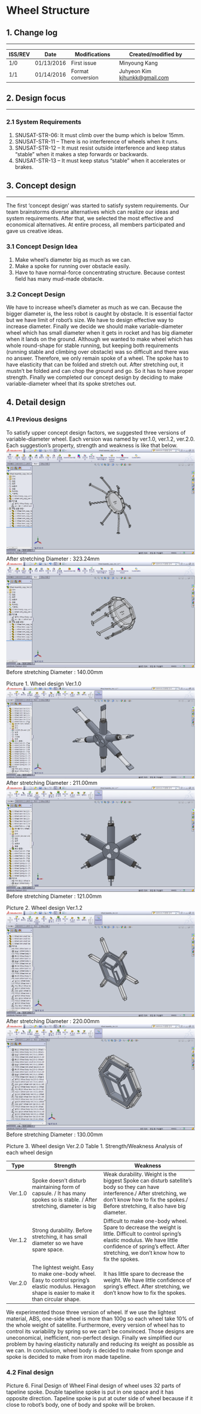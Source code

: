 # Wheel Structure

## 1. Change log
---
| ISS/REV |	Date |	Modifications |	Created/modified by |
| -- | -- | -- | -- |
| 1/0|	01/13/2016|	First issue|	Minyoung Kang|
| 1/1 |	01/14/2016 |	Format conversion |	Juhyeon Kim kjhunkk@gmail.com

## 2. Design focus 
---
### 2.1 System Requirements
1) SNUSAT-STR-06: It must climb over the bump which is below 15mm.
2) SNUSAT-STR-11 – There is no interference of wheels when it runs.
3) SNUSAT-STR-12 – It must resist outside interference and keep status “stable” when it makes a step forwards or backwards.
4) SNUSAT-STR-13 – It must keep status “stable” when it accelerates or brakes.

## 3. Concept design
---
The first ‘concept design’ was started to satisfy system requirements. Our team brainstorms diverse alternatives which can realize our ideas and system requirements. After that, we selected the most effective and economical alternatives. At entire process, all members participated and gave us creative ideas.
	
### 3.1 Concept Design Idea
1) Make wheel’s diameter big as much as we can.
2) Make a spoke for running over obstacle easily.
3) Have to have normal-force concentrating structure. Because contest field has many mud-made obstacle.

### 3.2 Concept Design
We have to increase wheel’s diameter as much as we can. Because the bigger diameter is, the less robot is caught by obstacle. It is essential factor but we have limit of robot’s size. We have to design effective way to increase diameter. Finally we decide we should make variable-diameter wheel which has small diameter when it gets in rocket and has big diameter when it lands on the ground.
Although we wanted to make wheel which has whole round-shape for stable running, but keeping both requirements (running stable and climbing over obstacle) was so difficult and there was no answer. Therefore, we only remain spoke of a wheel. The spoke has to have elasticity that can be folded and stretch out. After stretching out, it mustn’t be folded and can chop the ground and go. So it has to have proper strength.
Finally we completed our concept design by deciding to make variable-diameter wheel that its spoke stretches out.

## 4. Detail design
### 4.1 Previous designs
To satisfy upper concept design factors, we suggested three versions of variable-diameter wheel. Each version was named by ver.1.0, ver.1.2, ver.2.0. Each suggestion’s property, strength and weakness is like that below.
![](10032.png) 	 
After stretching
Diameter : 323.24mm
![](10033.png)
Before stretching
Diameter : 140.00mm

Picture 1. Wheel design Ver.1.0
 	 ![](10034.png)
After stretching
Diameter : 211.00mm	
![](10035.png)
Before stretching
Diameter : 121.00mm

Picture 2. Wheel design Ver.1.2
 	 ![](10036.png)
After stretching
Diameter : 220.00mm
![](10037.png)
Before stretching
Diameter : 130.00mm

Picture 3. Wheel design Ver.2.0
Table 1. Strength/Weakness Analysis of each wheel design

| Type	| Strength |	Weakness |
| -- | -- | -- |
| Ver.1.0 |	Spoke doesn’t disturb maintaining form of capsule. / It has many spokes so is stable. / After stretching, diameter is big | Weak durability. Weight is the biggest Spoke can disturb satellite’s body so they can have interference./ After stretching, we don’t know how to fix the spokes./ Before stretching, it also have big diameter.| 
| Ver.1.2 |	Strong durability. Before stretching, it has small diameter so we have spare space.| Difficult to make one-body wheel. Spare to decrease the weight is little. Difficult to control spring’s elastic modulus. We have little confidence of spring’s effect. After stretching, we don’t know how to fix the spokes.| ![](10031.jpg)
| Ver.2.0 |	The lightest weight. Easy to make one-body wheel. Easy to control spring’s elastic modulus. Hexagon shape is easier to make it than circular shape.|	It has little spare to decrease the weight. We have little confidence of spring’s effect. After stretching, we don’t know how to fix the spokes.| 

We experimented those three version of wheel. If we use the lightest material, ABS, one-side wheel is more than 100g so each wheel take 10% of the whole weight of satellite. Furthermore, every version of wheel has to control its variability by spring so we can’t be convinced. Those designs are uneconomical, inefficient, non-perfect design. Finally we simplified our problem by having elasticity naturally and reducing its weight as possible as we can. In conclusion, wheel body is decided to make from sponge and spoke is decided to make from iron made tapeline.

### 4.2 Final design
 
Picture 6. Final Design of Wheel
Final design of wheel uses 32 parts of tapeline spoke. Double tapeline spoke is put in one space and it has opposite direction. Tapeline spoke is put at outer side of wheel because if it close to robot’s body, one of body and spoke will be broken. 




 

